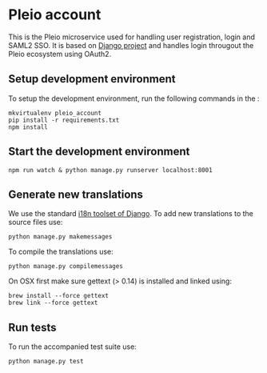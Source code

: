 # Pleio account
This is the Pleio microservice used for handling user registration, login and SAML2 SSO. It is based on [Django project](https://www.djangoproject.com/) and handles login througout the Pleio ecosystem using OAuth2.

## Setup development environment
To setup the development environment, run the following commands in the :

    mkvirtualenv pleio_account
    pip install -r requirements.txt
    npm install

## Start the development environment

    npm run watch & python manage.py runserver localhost:8001

## Generate new translations
We use the standard [i18n toolset of Django](https://docs.djangoproject.com/en/1.10/topics/i18n/). To add new translations to the source files use:

    python manage.py makemessages

To compile the translations use:

    python manage.py compilemessages

On OSX first make sure gettext (> 0.14) is installed and linked using:

    brew install --force gettext
    brew link --force gettext

## Run tests
To run the accompanied test suite use:

    python manage.py test
